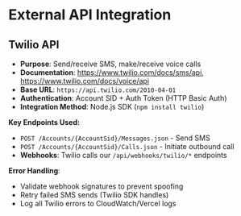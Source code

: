 # External API Integration

## Twilio API

- **Purpose**: Send/receive SMS, make/receive voice calls
- **Documentation**: https://www.twilio.com/docs/sms/api, https://www.twilio.com/docs/voice/api
- **Base URL**: `https://api.twilio.com/2010-04-01`
- **Authentication**: Account SID + Auth Token (HTTP Basic Auth)
- **Integration Method**: Node.js SDK (`npm install twilio`)

**Key Endpoints Used:**
- `POST /Accounts/{AccountSid}/Messages.json` - Send SMS
- `POST /Accounts/{AccountSid}/Calls.json` - Initiate outbound call
- **Webhooks**: Twilio calls our `/api/webhooks/twilio/*` endpoints

**Error Handling**:
- Validate webhook signatures to prevent spoofing
- Retry failed SMS sends (Twilio SDK handles)
- Log all Twilio errors to CloudWatch/Vercel logs
